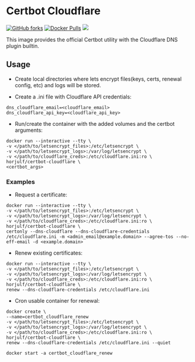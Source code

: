 # Certbot Cloudflare
[![GitHub forks](https://img.shields.io/github/forks/horjulf/docker-certbot_cloudflare.svg?style=social&label=Fork&style=flat-square)](https://github.com/horjulf/docker-certbot_cloudflare)
[![Docker Pulls](https://img.shields.io/docker/pulls/horjulf/certbot-cloudflare.svg)](https://hub.docker.com/r/horjulf/certbot-cloudflare/)
[![](https://images.microbadger.com/badges/image/horjulf/certbot-cloudflare.svg)](https://microbadger.com/images/horjulf/certbot-cloudflare)

This image provides the official Certbot utility with the Cloudflare DNS plugin builtin.

## Usage

- Create local directories where lets encrypt files(keys, certs, renewal config, etc) and logs will be stored.

- Create a .ini file with Cloudflare API credentials:
```
dns_cloudflare_email=<cloudflare_email>
dns_cloudflare_api_key=<cloudflare_api_key>
```

- Run/create the container with the added volumes and the certbot arguments:
```
docker run --interactive --tty \
-v </path/to/letsencrypt_files>:/etc/letsencrypt \
-v </path/to/letsencrypt_logs>:/var/log/letsencrypt \
-v </path/to/cloudflare_creds>:/etc/cloudflare.ini:ro \
horjulf/certbot-cloudflare \
<certbot_args>
```

### Examples

- Request a certificate:
```
docker run --interactive --tty \
-v </path/to/letsencrypt_files>:/etc/letsencrypt \
-v </path/to/letsencrypt_logs>:/var/log/letsencrypt \
-v </path/to/cloudflare_creds>:/etc/cloudflare.ini:ro \
horjulf/certbot-cloudflare \
certonly --dns-cloudflare --dns-cloudflare-credentials /etc/cloudflare.ini -m <admin_email@example.domain> --agree-tos --no-eff-email -d <example.domain>
```

- Renew existing certificates:
```
docker run --interactive --tty \
-v </path/to/letsencrypt_files>:/etc/letsencrypt \
-v </path/to/letsencrypt_logs>:/var/log/letsencrypt \
-v </path/to/cloudflare_creds>:/etc/cloudflare.ini:ro \
horjulf/certbot-cloudflare \
renew --dns-cloudflare-credentials /etc/cloudflare.ini
```

- Cron usable container for renewal:
```
docker create \
--name=certbot_cloudflare_renew
-v </path/to/letsencrypt_files>:/etc/letsencrypt \
-v </path/to/letsencrypt_logs>:/var/log/letsencrypt \
-v </path/to/cloudflare_creds>:/etc/cloudflare.ini:ro \
horjulf/certbot-cloudflare \
renew --dns-cloudflare-credentials /etc/cloudflare.ini --quiet
```
```
docker start -a certbot_cloudflare_renew
```
